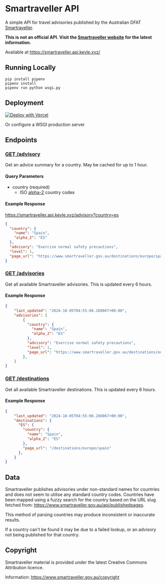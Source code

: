 # Smartraveller API

A simple API for travel advisories published by the Australian DFAT [Smartraveller](https://www.smartraveller.gov.au/).

**This is not an official API. Visit the [Smartraveller website](https://www.smartraveller.gov.au) for the latest information.**

Available at https://smartraveller.api.kevle.xyz/

## Running Locally

```
pip install pipenv
pipenv install
pipenv run python wsgi.py
```

## Deployment

[![Deploy with Vercel](https://vercel.com/button)](https://vercel.com/new/clone?repository-url=https%3A%2F%2Fgithub.com%2Fkevle1%2Fsmartraveller-api)

Or configure a WSGI production server

## Endpoints

### [GET /advisory](https://smartraveller.api.kevle.xyz/advisory)

Get an advice summary for a country. May be cached for up to 1 hour.

#### Query Parameters

- country (required)
  - ISO [alpha-2](https://en.wikipedia.org/wiki/ISO_3166-1_alpha-2) country codes

#### Example Response

https://smartraveller.api.kevle.xyz/advisory?country=es

```json
{
  "country": {
    "name": "Spain",
    "alpha_2": "ES"
  },
  "advisory": "Exercise normal safety precautions",
  "level": 1,
  "page_url": "https://www.smartraveller.gov.au/destinations/europe/spain"
}
```

### [GET /advisories](https://smartraveller.api.kevle.xyz/advisories)

Get all available Smartraveller advisories. This is updated every 6 hours.

#### Example Response

```json
{
    "last_updated": "2024-10-05T04:55:06.260067+00:00",
    "advisories": [
        {
          "country": {
            "name": "Spain",
            "alpha_2": "ES"
          },
          "advisory": "Exercise normal safety precautions",
          "level": 1,
          "page_url": "https://www.smartraveller.gov.au/destinations/europe/spain"
        },
    ]
}
```

### [GET /destinations](https://smartraveller.api.kevle.xyz/destinations)

Get all available Smartraveller destinations. This is updated every 6 hours.

#### Example Response

```json
{
    "last_updated": "2024-10-05T04:55:06.260067+00:00",
    "destinations": {
      "ES": {
        "country": {
          "name": "Spain",
          "alpha_2": "ES"
        },
        "page_url": "/destinations/europe/spain"
      },
    }
}
```

## Data

Smartraveller publishes advisories under non-standard names for countries and does not seem to utilise any standard country codes. Countries have been mapped using a fuzzy search for the country based on the URL slug fetched from: https://www.smartraveller.gov.au/api/publishedpages.

This method of parsing countries may produce inconsistent or inaccurate results.

If a country can't be found it may be due to a failed lookup, or an advisory not being published for that country.

## Copyright

Smartraveller material is provided under the latest Creative Commons Attribution licence.

Information: https://www.smartraveller.gov.au/copyright